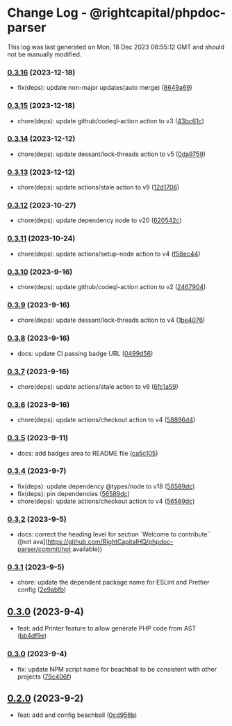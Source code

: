 # Change Log - @rightcapital/phpdoc-parser

This log was last generated on Mon, 18 Dec 2023 06:55:12 GMT and should not be manually modified.

<!-- Start content -->

### [0.3.16](https://github.com/RightCapitalHQ/phpdoc-parser/tree/@rightcapital/phpdoc-parser_v0.3.16) (2023-12-18)

- fix(deps): update non-major updates(auto merge) ([8649a69](https://github.com/RightCapitalHQ/phpdoc-parser/commit/8649a69c3fa364dc19a668b7c7e1c52c0fbbc548))

### [0.3.15](https://github.com/RightCapitalHQ/phpdoc-parser/tree/@rightcapital/phpdoc-parser_v0.3.15) (2023-12-18)

- chore(deps): update github/codeql-action action to v3 ([43bc61c](https://github.com/RightCapitalHQ/phpdoc-parser/commit/43bc61c925d0cc4fad15e59df30570be0fbd1025))

### [0.3.14](https://github.com/RightCapitalHQ/phpdoc-parser/tree/@rightcapital/phpdoc-parser_v0.3.14) (2023-12-12)

- chore(deps): update dessant/lock-threads action to v5 ([0da9759](https://github.com/RightCapitalHQ/phpdoc-parser/commit/0da9759df1a62b9a9028d368cb4558d3f83d60e1))

### [0.3.13](https://github.com/RightCapitalHQ/phpdoc-parser/tree/@rightcapital/phpdoc-parser_v0.3.13) (2023-12-12)

- chore(deps): update actions/stale action to v9 ([12d1706](https://github.com/RightCapitalHQ/phpdoc-parser/commit/12d1706689a13713f30c13288c9d08fe5b8fbae9))

### [0.3.12](https://github.com/RightCapitalHQ/phpdoc-parser/tree/@rightcapital/phpdoc-parser_v0.3.12) (2023-10-27)

- chore(deps): update dependency node to v20 ([620542c](https://github.com/RightCapitalHQ/phpdoc-parser/commit/620542c57f262cc346202abfafc212ac9ce5cc33))

### [0.3.11](https://github.com/RightCapitalHQ/phpdoc-parser/tree/@rightcapital/phpdoc-parser_v0.3.11) (2023-10-24)

- chore(deps): update actions/setup-node action to v4 ([f58ec44](https://github.com/RightCapitalHQ/phpdoc-parser/commit/f58ec44f088eee4c124754f0c3c452af8f9f4cb1))

### [0.3.10](https://github.com/RightCapitalHQ/phpdoc-parser/tree/@rightcapital/phpdoc-parser_v0.3.10) (2023-9-16)

- chore(deps): update github/codeql-action action to v2 ([2467904](https://github.com/RightCapitalHQ/phpdoc-parser/commit/246790430802f846a48faf53194cdb4145aaf40c))

### [0.3.9](https://github.com/RightCapitalHQ/phpdoc-parser/tree/@rightcapital/phpdoc-parser_v0.3.9) (2023-9-16)

- chore(deps): update dessant/lock-threads action to v4 ([1be4076](https://github.com/RightCapitalHQ/phpdoc-parser/commit/1be4076665aefdfd10c3c0cdc43b3e35e4fb2122))

### [0.3.8](https://github.com/RightCapitalHQ/phpdoc-parser/tree/@rightcapital/phpdoc-parser_v0.3.8) (2023-9-16)

- docs: update CI passing badge URL ([0499d56](https://github.com/RightCapitalHQ/phpdoc-parser/commit/0499d56da8f2e56eb79ce0c0de480bf631f09586))

### [0.3.7](https://github.com/RightCapitalHQ/phpdoc-parser/tree/@rightcapital/phpdoc-parser_v0.3.7) (2023-9-16)

- chore(deps): update actions/stale action to v8 ([6fc1a59](https://github.com/RightCapitalHQ/phpdoc-parser/commit/6fc1a596be7eac2d6afa2b71b69376c4a5fb7a33))

### [0.3.6](https://github.com/RightCapitalHQ/phpdoc-parser/tree/@rightcapital/phpdoc-parser_v0.3.6) (2023-9-16)

- chore(deps): update actions/checkout action to v4 ([58896d4](https://github.com/RightCapitalHQ/phpdoc-parser/commit/58896d41a16b88bfda83412cac59432e259aee06))

### [0.3.5](https://github.com/RightCapitalHQ/phpdoc-parser/tree/@rightcapital/phpdoc-parser_v0.3.5) (2023-9-11)

- docs: add badges area to README file ([ca5c105](https://github.com/RightCapitalHQ/phpdoc-parser/commit/ca5c1052fd35037337579af47c4d3be8b74f51e5))

### [0.3.4](https://github.com/RightCapitalHQ/phpdoc-parser/tree/@rightcapital/phpdoc-parser_v0.3.4) (2023-9-7)

- fix(deps): update dependency @types/node to v18 ([56589dc](https://github.com/RightCapitalHQ/phpdoc-parser/commit/56589dc8a449605e14cf6cde869b833b88ad3a47))
- fix(deps): pin dependencies ([56589dc](https://github.com/RightCapitalHQ/phpdoc-parser/commit/56589dc8a449605e14cf6cde869b833b88ad3a47))
- chore(deps): update actions/checkout action to v4 ([56589dc](https://github.com/RightCapitalHQ/phpdoc-parser/commit/56589dc8a449605e14cf6cde869b833b88ad3a47))

### [0.3.2](https://github.com/RightCapitalHQ/phpdoc-parser/tree/@rightcapital/phpdoc-parser_v0.3.2) (2023-9-5)

- docs: correct the heading level for section `Welcome to contribute`` ([not ava](https://github.com/RightCapitalHQ/phpdoc-parser/commit/not available))

### [0.3.1](https://github.com/RightCapitalHQ/phpdoc-parser/tree/@rightcapital/phpdoc-parser_v0.3.1) (2023-9-5)

- chore: update the dependent package name for ESLint and Prettier config ([2e9abfb](https://github.com/RightCapitalHQ/phpdoc-parser/commit/2e9abfb6b6e42c6e4d43d51b84c0486fb3875414))

## [0.3.0](https://github.com/RightCapitalHQ/phpdoc-parser/tree/@rightcapital/phpdoc-parser_v0.3.0) (2023-9-4)

- feat: add Printer feature to allow generate PHP code from AST ([bb4df9e](https://github.com/RightCapitalHQ/phpdoc-parser/commit/bb4df9e7a16d66d6217dcb62f6118cab9d7f91bb))

### [0.3.0](https://github.com/RightCapitalHQ/phpdoc-parser/tree/@rightcapital/phpdoc-parser_v0.3.0) (2023-9-4)

- fix: update NPM script name for beachball to be consistent with other projects ([79c406f](https://github.com/RightCapitalHQ/phpdoc-parser/commit/79c406f572736c990873d4dcd18f3da3e7d26735))

## [0.2.0](https://github.com/RightCapitalHQ/phpdoc-parser/tree/@rightcapital/phpdoc-parser_v0.2.0) (2023-9-2)

- feat: add and config beachball ([0cd956b](https://github.com/RightCapitalHQ/phpdoc-parser/commit/0cd956bca807f44ae1abf8869db81d53cd78e9cd))
